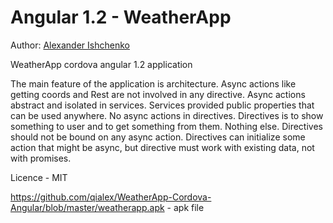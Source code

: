 Angular 1.2 - WeatherApp
====================

Author: [Alexander Ishchenko](http://qialex.me)

WeatherApp cordova angular 1.2 application

The main feature of the application is architecture.
Async actions like getting coords and Rest are not involved in any directive.
Async actions abstract and isolated in services.
Services provided public properties that can be used anywhere.
No async actions in directives.
Directives is to show something to user and to get something from them. Nothing else.
Directives should not be bound on any async action.
Directives can initialize some action that might be async, but directive must work with existing data, not with promises.

Licence - MIT

https://github.com/qialex/WeatherApp-Cordova-Angular/blob/master/weatherapp.apk - apk file